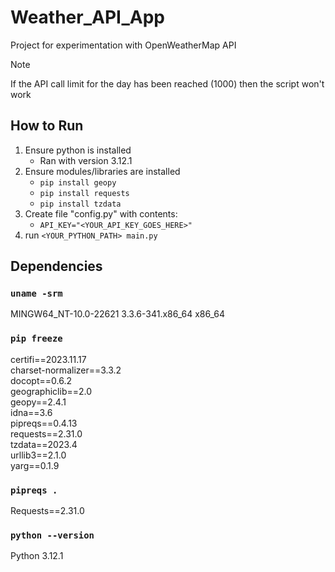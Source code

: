 # Weather_API_App
Project for experimentation with OpenWeatherMap API

> [!NOTE]
> If the API call limit for the day has been reached (1000) then the script won't work

## How to Run
1. Ensure python is installed
   - Ran with version 3.12.1
1. Ensure modules/libraries are installed
   - `pip install geopy`
   - `pip install requests`
   - `pip install tzdata`
2. Create file "config.py" with contents:
   - `API_KEY="<YOUR_API_KEY_GOES_HERE>"`
3. run `<YOUR_PYTHON_PATH> main.py`

## Dependencies

### `uname -srm`
MINGW64_NT-10.0-22621 3.3.6-341.x86_64 x86_64

### `pip freeze`
certifi==2023.11.17 <br />
charset-normalizer==3.3.2 <br />
docopt==0.6.2 <br />
geographiclib==2.0 <br />
geopy==2.4.1 <br />
idna==3.6 <br />
pipreqs==0.4.13 <br />
requests==2.31.0 <br />
tzdata==2023.4 <br />
urllib3==2.1.0 <br />
yarg==0.1.9 <br />

### `pipreqs .`

Requests==2.31.0

### `python --version`
Python 3.12.1
